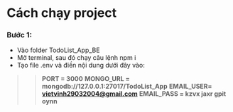 # Cách chạy project

### Bước 1:
- Vào folder TodoList_App_BE
- Mở terminal, sau đó chạy câu lệnh npm i
- Tạo file .env và điền nội dung dưới đây vào: 

>>**PORT = 3000**
>>**MONGO_URL = mongodb://127.0.0.1:27017/TodoList_App**
>>**EMAIL_USER= vietvinh29032004@gmail.com**
>>**EMAIL_PASS = kzvx jaxr gpit oynn**


